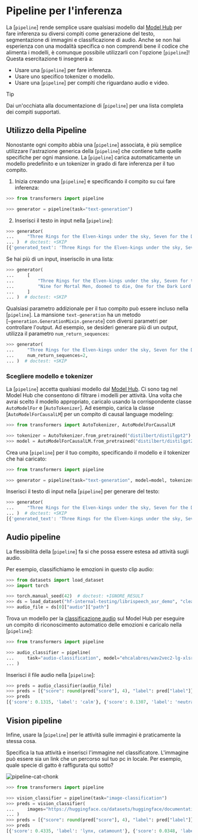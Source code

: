 <!--Copyright 2022 The HuggingFace Team. All rights reserved.

Licensed under the Apache License, Version 2.0 (the "License"); you may not use this file except in compliance with
the License. You may obtain a copy of the License at

http://www.apache.org/licenses/LICENSE-2.0

Unless required by applicable law or agreed to in writing, software distributed under the License is distributed on
an "AS IS" BASIS, WITHOUT WARRANTIES OR CONDITIONS OF ANY KIND, either express or implied. See the License for the
specific language governing permissions and limitations under the License.

⚠️ Note that this file is in Markdown but contain specific syntax for our doc-builder (similar to MDX) that may not be
rendered properly in your Markdown viewer.

-->

# Pipeline per l'inferenza

La [`pipeline`] rende semplice usare qualsiasi modello dal [Model Hub](https://huggingface.co/models) per fare inferenza su diversi compiti come generazione del testo, segmentazione di immagini e classificazione di audio. Anche se non hai esperienza con una modalità specifica o non comprendi bene il codice che alimenta i modelli, è comunque possibile utilizzarli con l'opzione [`pipeline`]! Questa esercitazione ti insegnerà a:

* Usare una [`pipeline`] per fare inferenza.
* Usare uno specifico tokenizer o modello.
* Usare una [`pipeline`] per compiti che riguardano audio e video.

> [!TIP]
> Dai un'occhiata alla documentazione di [`pipeline`] per una lista completa dei compiti supportati.

## Utilizzo della Pipeline

Nonostante ogni compito abbia una [`pipeline`] associata, è più semplice utilizzare l'astrazione generica della [`pipeline`] che contiene tutte quelle specifiche per ogni mansione. La [`pipeline`] carica automaticamente un modello predefinito e un tokenizer in grado di fare inferenza per il tuo compito.

1. Inizia creando una [`pipeline`] e specificando il compito su cui fare inferenza:

```py
>>> from transformers import pipeline

>>> generator = pipeline(task="text-generation")
```

2. Inserisci il testo in input nella [`pipeline`]:

```py
>>> generator(
...     "Three Rings for the Elven-kings under the sky, Seven for the Dwarf-lords in their halls of stone"
... )  # doctest: +SKIP
[{'generated_text': 'Three Rings for the Elven-kings under the sky, Seven for the Dwarf-lords in their halls of stone, Seven for the Iron-priests at the door to the east, and thirteen for the Lord Kings at the end of the mountain'}]
```

Se hai più di un input, inseriscilo in una lista:

```py
>>> generator(
...     [
...         "Three Rings for the Elven-kings under the sky, Seven for the Dwarf-lords in their halls of stone",
...         "Nine for Mortal Men, doomed to die, One for the Dark Lord on his dark throne",
...     ]
... )  # doctest: +SKIP
```

Qualsiasi parametro addizionale per il tuo compito può essere incluso nella [`pipeline`]. La mansione `text-generation` ha un metodo [`~generation.GenerationMixin.generate`] con diversi parametri per controllare l'output. Ad esempio, se desideri generare più di un output, utilizza il parametro `num_return_sequences`:

```py
>>> generator(
...     "Three Rings for the Elven-kings under the sky, Seven for the Dwarf-lords in their halls of stone",
...     num_return_sequences=2,
... )  # doctest: +SKIP
```

### Scegliere modello e tokenizer

La [`pipeline`] accetta qualsiasi modello dal [Model Hub](https://huggingface.co/models). Ci sono tag nel Model Hub che consentono di filtrare i modelli per attività. Una volta che avrai scelto il modello appropriato, caricalo usando la corrispondente classe `AutoModelFor` e [`AutoTokenizer`]. Ad esempio, carica la classe [`AutoModelForCausalLM`] per un compito di causal language modeling:

```py
>>> from transformers import AutoTokenizer, AutoModelForCausalLM

>>> tokenizer = AutoTokenizer.from_pretrained("distilbert/distilgpt2")
>>> model = AutoModelForCausalLM.from_pretrained("distilbert/distilgpt2")
```

Crea una [`pipeline`] per il tuo compito, specificando il modello e il tokenizer che hai caricato:

```py
>>> from transformers import pipeline

>>> generator = pipeline(task="text-generation", model=model, tokenizer=tokenizer)
```

Inserisci il testo di input nella [`pipeline`] per generare del testo:

```py
>>> generator(
...     "Three Rings for the Elven-kings under the sky, Seven for the Dwarf-lords in their halls of stone"
... )  # doctest: +SKIP
[{'generated_text': 'Three Rings for the Elven-kings under the sky, Seven for the Dwarf-lords in their halls of stone, Seven for the Dragon-lords (for them to rule in a world ruled by their rulers, and all who live within the realm'}]
```

## Audio pipeline

La flessibilità della [`pipeline`] fa si che possa essere estesa ad attività sugli audio.

Per esempio, classifichiamo le emozioni in questo clip audio:

```py
>>> from datasets import load_dataset
>>> import torch

>>> torch.manual_seed(42)  # doctest: +IGNORE_RESULT
>>> ds = load_dataset("hf-internal-testing/librispeech_asr_demo", "clean", split="validation")
>>> audio_file = ds[0]["audio"]["path"]
```

Trova un modello per la [classificazione audio](https://huggingface.co/models?pipeline_tag=audio-classification) sul Model Hub per eseguire un compito di riconoscimento automatico delle emozioni e caricalo nella [`pipeline`]:

```py
>>> from transformers import pipeline

>>> audio_classifier = pipeline(
...     task="audio-classification", model="ehcalabres/wav2vec2-lg-xlsr-en-speech-emotion-recognition"
... )
```

Inserisci il file audio nella [`pipeline`]:

```py
>>> preds = audio_classifier(audio_file)
>>> preds = [{"score": round(pred["score"], 4), "label": pred["label"]} for pred in preds]
>>> preds
[{'score': 0.1315, 'label': 'calm'}, {'score': 0.1307, 'label': 'neutral'}, {'score': 0.1274, 'label': 'sad'}, {'score': 0.1261, 'label': 'fearful'}, {'score': 0.1242, 'label': 'happy'}]
```

## Vision pipeline

Infine, usare la [`pipeline`] per le attività sulle immagini è praticamente la stessa cosa.

Specifica la tua attività e inserisci l'immagine nel classificatore. L'immagine può essere sia un link che un percorso sul tuo pc in locale. Per esempio, quale specie di gatto è raffigurata qui sotto?

![pipeline-cat-chonk](https://huggingface.co/datasets/huggingface/documentation-images/resolve/main/pipeline-cat-chonk.jpeg)

```py
>>> from transformers import pipeline

>>> vision_classifier = pipeline(task="image-classification")
>>> preds = vision_classifier(
...     images="https://huggingface.co/datasets/huggingface/documentation-images/resolve/main/pipeline-cat-chonk.jpeg"
... )
>>> preds = [{"score": round(pred["score"], 4), "label": pred["label"]} for pred in preds]
>>> preds
[{'score': 0.4335, 'label': 'lynx, catamount'}, {'score': 0.0348, 'label': 'cougar, puma, catamount, mountain lion, painter, panther, Felis concolor'}, {'score': 0.0324, 'label': 'snow leopard, ounce, Panthera uncia'}, {'score': 0.0239, 'label': 'Egyptian cat'}, {'score': 0.0229, 'label': 'tiger cat'}]
```
